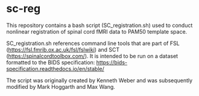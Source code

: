 # sc-reg

This repository contains a bash script (SC_registration.sh) used to conduct nonlinear registration of spinal cord fMRI data to PAM50 template space.

SC_registration.sh references command line tools that are part of FSL (https://fsl.fmrib.ox.ac.uk/fsl/fslwiki) and SCT (https://spinalcordtoolbox.com/). It is intended to be run on a dataset formatted to the BIDS specification: https://bids-specification.readthedocs.io/en/stable/

The script was originally created by Kenneth Weber and was subsequently modified by Mark Hoggarth and Max Wang.
